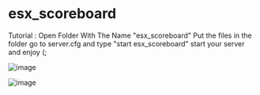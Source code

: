# esx_scoreboard
  Tutorial :
  Open Folder With The Name "esx_scoreboard"
  Put the files in the folder 
  go to server.cfg and type "start esx_scoreboard"
  start your server and enjoy (;












![image](https://user-images.githubusercontent.com/80817273/129218321-73628f12-582f-4995-939a-cf124f25ade6.png)

![image](https://user-images.githubusercontent.com/80817273/129219736-fa05f5e3-e955-4580-b546-0c61582de91f.png)

